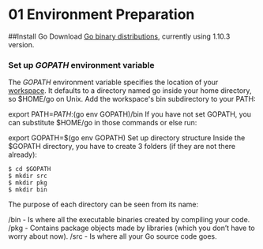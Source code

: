 # 01 Environment Preparation

##Install Go
Download [Go binary distributions](https://golang.org/dl/), currently using 1.10.3 version.

### Set up *GOPATH* environment variable
The *GOPATH* environment variable specifies the location of your [workspace](https://golang.org/doc/code.html#Workspaces). It defaults to a directory named go inside your home directory, so $HOME/go on Unix. Add the workspace's bin subdirectory to your PATH:

export PATH=$PATH:$(go env GOPATH)/bin
If you have not set GOPATH, you can substitute $HOME/go in those commands or else run:

export GOPATH=$(go env GOPATH) 
Set up directory structure
Inside the $GOPATH directory, you have to create 3 folders (if they are not there already):
```
$ cd $GOPATH
$ mkdir src
$ mkdir pkg
$ mkdir bin
```
The purpose of each directory can be seen from its name:

/bin - Is where all the executable binaries created by compiling your code.
/pkg - Contains package objects made by libraries (which you don’t have to worry about now).
/src - Is where all your Go source code goes.
